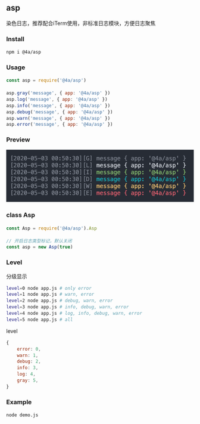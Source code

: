 asp
---
染色日志，推荐配合iTerm使用，非标准日志模块，方便日志聚焦

### Install
```sh
npm i @4a/asp
```

### Usage
```js
const asp = require('@4a/asp')

asp.gray('message', { app: '@4a/asp' })
asp.log('message', { app: '@4a/asp' })
asp.info('message', { app: '@4a/asp' })
asp.debug('message', { app: '@4a/asp' })
asp.warn('message', { app: '@4a/asp' })
asp.error('message', { app: '@4a/asp' })
```

### Preview
![@4a/asp:preview](preview.png)


### class Asp
```js
const Asp = require('@4a/asp').Asp

// 开启日志类型标记，默认关闭
const asp = new Asp(true)
```


### Level
分级显示
```sh
level=0 node app.js # only error
level=1 node app.js # warn, error
level=2 node app.js # debug, warn, error
level=3 node app.js # info, debug, warn, error
level=4 node app.js # log, info, debug, warn, error
level=5 node app.js # all
```
level
```js
{
    error: 0,
    warn: 1,
    debug: 2,
    info: 3,
    log: 4,
    gray: 5,
}
```

### Example
```sh
node demo.js
```
